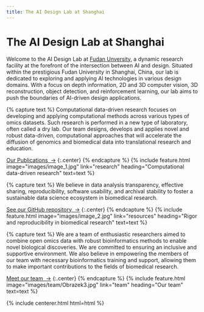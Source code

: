 ```yaml
---
title: The AI Design Lab at Shanghai
---
```



# The AI Design Lab at Shanghai

Welcome to the AI Design Lab at [Fudan Unversity](https://sme.fudan.edu.cn/), a dynamic research facility at the forefront of the intersection between AI and design. Situated within the prestigious Fudan University in Shanghai, China, our lab is dedicated to exploring and applying AI technologies in various design domains. With a focus on depth information, 2D and 3D computer vision, 3D reconstruction, object detection, and reinforcement learning, our lab aims to push the boundaries of AI-driven design applications.

<!-- section break -->

{% capture text %}
Computational data-driven research focuses on developing and applying computational methods across various types of omics datasets. Such research is performed in a new type of laboratory, often called a dry lab. Our team designs, develops and applies novel and robust data-driven, computational approaches that will accelerate the diffusion of genomics and biomedical data into translational research and education.

[Our Publications &nbsp;→](research)
{:.center}
{% endcapture %}
{%
  include feature.html
  image="images/image_1.jpg"
  link="research"
  heading="Computational data-driven research"
  text=text
%}

{% capture text %}
We believe in data analysis transparency, effective sharing, reproducibility, software usability, and archival stability to foster a sustainable data science ecosystem in biomedical research.

[See our GitHub repository &nbsp;→](https://github.com/PatrickAIlab/)
{:.center}
{% endcapture %}
{%
  include feature.html
  image="images/image_2.jpg"
  link="resources"
  heading="Rigor and reproducibility in biomedical research"
  text=text
%}

{% capture text %}
We are a team of enthusiastic researchers aimed to combine open omics data with robust bioinformatics methods to enable novel biological discoveries. We are committed to ensuring an inclusive and supportive environment. We also believe in empowering the members of our team with necessary bioinformatics training and support, allowing them to make important contributions to the fields of biomedical research.


[Meet our team &nbsp;→](team)
{:.center}
{% endcapture %}
{%
  include feature.html
  image="images/team/Obrazek3.jpg"
  link="team"
  heading="Our team"
  text=text
%}



{% include centerer.html html=html %}

